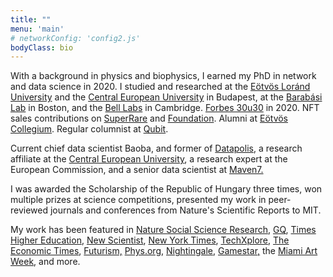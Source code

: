 ```yaml
---
title: ""
menu: 'main'
# networkConfig: 'config2.js'
bodyClass: bio
---
```


With a background in physics and biophysics, I earned my PhD in network and data science in 2020. I studied and researched at the [Eötvös Loránd University](http://hal.elte.hu/kutcsop/3/pmwiki.php?n=Home.Research) and the [Central European University](https://networkdatascience.ceu.edu) in Budapest, at the [Barabási Lab](https://www.barabasilab.com) in Boston, and the [Bell Labs](https://social-dynamics.net) in Cambridge. [Forbes 30u30](https://forbes.hu/extra/forbes30-2020/) in 2020. NFT sales contributions on [SuperRare](https://superrare.com/barabasilab) and [Foundation](https://foundation.app/@barabasilab). Alumni at [Eötvös Collegium](https://hu.wikipedia.org/wiki/Eötvös_József_Collegium). Regular columnist at [Qubit](https://qubit.hu/author/janosovm).

Current chief data scientist Baoba, and former of [Datapolis](https://datapolis.io), a research affiliate at the [Central European University](https://networkdatascience.ceu.edu), a research expert at the European Commission, and a senior data scientist at [Maven7.](https://maven7.com)

I was awarded the Scholarship of the Republic of Hungary three times, won multiple prizes at science competitions, presented my work in peer-reviewed journals and conferences from Nature's Scientific Reports to MIT.

My work has been featured in [Nature Social Science Research](https://socialsciences.nature.com/users/358956-milan-janosov), [GQ](https://www.gqindia.com/content/researcher-just-built-algorithm-predict-game-thrones-character-will-die-next), [Times Higher Education](https://www.timeshighereducation.com/news/phd-student-predicts-who-will-die-next-game-thrones), [New Scientist](https://www.newscientist.com/article/2217628-around-half-of-your-chances-of-career-success-comes-down-to-sheer-luck/), [New York Times](https://www.nytimes.com/2021/05/07/opinion/nft-art-market.html), [TechXplore](https://techxplore.com/news/2017-07-game-thrones-network-character-deaths.html), [The Economic Times](https://economictimes.indiatimes.com/magazines/panache/who-dies-next-in-game-of-thrones-this-computer-program-has-an-answer/articleshow/59722275.cms), [Futurism,](https://futurism.com/a-researcher-just-made-an-algorithm-to-predict-which-game-of-thrones-characters-will-die) [Phys.org](https://phys.org/news/2017-05-predators-faster-prey-drone-tactics.html), [Nightingale](https://nightingaledvs.com/a-network-map-of-the-witcher/), [Gamestar,](https://www.gamestar.hu/masvilag/rendkivul-latvanyosan-abrazoltak-a-the-witcher-szereploinek-kapcsolatait-304242.html) the [Miami Art Week](https://superrare.com/features), and more.
